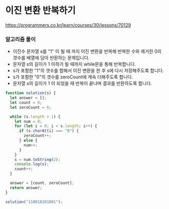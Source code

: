 # 이진 변환 반복하기

https://programmers.co.kr/learn/courses/30/lessons/70129

### 알고리즘 풀이

- 이진수 문자열 s를 "1" 이 될 때 까지 이진 변환을 반복해 반복한 수와 제거한 0의 갯수를 배열에 담아 반환하는 문제입니다.
- 문자열 s의 길이가 1 이하가 될 때까지 while문을 통해 반복합니다.
- s가 포함한 "1"의 갯수를 합해서 이진 변환을 한 후 s에 다시 저장해주도록 합니다.
- s가 포함한 "0"의 갯수를 zeroCount에 계속 더해주도록 합니다.
- 문자열 s의 길이가 1 이 되었을 때 반복이 끝나며 결과를 반환하도록 합니다.

```javascript
function solution(s) {
  let answer = [];
  let count = 0;
  let zeroCount = 0;

  while (s.length > 1) {
    let num = 0;
    for (let i = 0; i < s.length; i++) {
      if (s.charAt(i) === "0") {
        zeroCount++;
      } else {
        num++;
      }
    }
    s = num.toString(2);
    console.log(s);
    count++;
  }

  answer = [count, zeroCount];
  return answer;
}

solution("110010101001");
```
